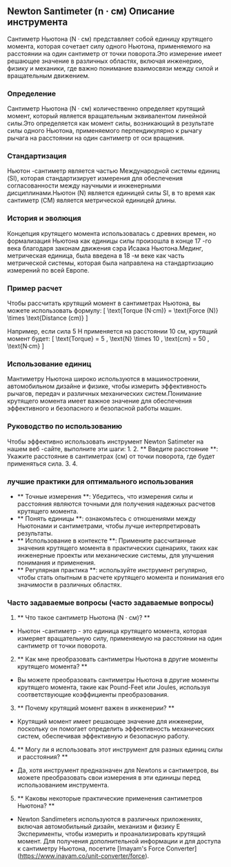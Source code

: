 ## Newton Santimeter (n · см) Описание инструмента

Сантиметр Ньютона (N · см) представляет собой единицу крутящего момента, которая сочетает силу одного Ньютона, применяемого на расстоянии на один сантиметр от точки поворота.Это измерение имеет решающее значение в различных областях, включая инженерию, физику и механики, где важно понимание взаимосвязи между силой и вращательным движением.

### Определение
Сантиметр Ньютона (N · см) количественно определяет крутящий момент, который является вращательным эквивалентом линейной силы.Это определяется как момент силы, возникающий в результате силы одного Ньютона, применяемого перпендикулярно к рычагу рычага на расстоянии на один сантиметр от оси вращения.

### Стандартизация
Ньютон -сантиметр является частью Международной системы единиц (SI), которая стандартизирует измерения для обеспечения согласованности между научными и инженерными дисциплинами.Ньютон (N) является единицей силы SI, в то время как сантиметр (CM) является метрической единицей длины.

### История и эволюция
Концепция крутящего момента использовалась с древних времен, но формализация Ньютона как единицы силы произошла в конце 17 -го века благодаря законам движения сэра Исаака Ньютона.Мединг, метрическая единица, была введена в 18 -м веке как часть метрической системы, которая была направлена ​​на стандартизацию измерений по всей Европе.

### Пример расчет
Чтобы рассчитать крутящий момент в сантиметрах Ньютона, вы можете использовать формулу:
\[ \text{Torque (N·cm)} = \text{Force (N)} \times \text{Distance (cm)} \]

Например, если сила 5 Н применяется на расстоянии 10 см, крутящий момент будет:
\[ \text{Torque} = 5 \, \text{N} \times 10 \, \text{cm} = 50 \, \text{N·cm} \]

### Использование единиц
Мантиметру Ньютона широко используются в машиностроении, автомобильном дизайне и физике, чтобы измерить эффективность рычагов, передач и различных механических систем.Понимание крутящего момента имеет важное значение для обеспечения эффективного и безопасного и безопасной работы машин.

### Руководство по использованию
Чтобы эффективно использовать инструмент Newton Satimeter на нашем веб -сайте, выполните эти шаги:
1.
2. ** Введите расстояние **: Укажите расстояние в сантиметрах (см) от точки поворота, где будет применяться сила.
3.
4.

### лучшие практики для оптимального использования
- ** Точные измерения **: Убедитесь, что измерения силы и расстояния являются точными для получения надежных расчетов крутящего момента.
- ** Понять единицы **: ознакомьтесь с отношениями между Ньютонами и сантиметрами, чтобы лучше интерпретировать результаты.
- ** Использование в контексте **: Примените рассчитанные значения крутящего момента в практических сценариях, таких как инженерные проекты или механические системы, для улучшения понимания и применения.
- ** Регулярная практика **: используйте инструмент регулярно, чтобы стать опытным в расчете крутящего момента и понимания его значимости в различных областях.

### Часто задаваемые вопросы (часто задаваемые вопросы)

1. ** Что такое сантиметр Ньютона (N · см)? **
- Ньютон -сантиметр - это единица крутящего момента, которая измеряет вращательную силу, применяемую на расстоянии на один сантиметр от точки поворота.

2. ** Как мне преобразовать сантиметры Ньютона в другие моменты крутящего момента? **
- Вы можете преобразовать сантиметры Ньютона в другие моменты крутящего момента, такие как Pound-Feet или Joules, используя соответствующие коэффициенты преобразования.

3. ** Почему крутящий момент важен в инженерии? **
- Крутящий момент имеет решающее значение для инженерии, поскольку он помогает определить эффективность механических систем, обеспечивая эффективную и безопасную работу.

4. ** Могу ли я использовать этот инструмент для разных единиц силы и расстояния? **
- Да, хотя инструмент предназначен для Newtons и сантиметров, вы можете преобразовать свои измерения в эти единицы перед использованием инструмента.

5. ** Каковы некоторые практические применения сантиметров Ньютона? **
- Newton Sandimeters используются в различных приложениях, включая автомобильный дизайн, механизм и физику E Эксперименты, чтобы измерить и проанализировать крутящий момент.
Для получения дополнительной информации и для доступа к сантиметру Ньютона, посетите [Imayam's Force Converter] (https://www.inayam.co/unit-converter/force).